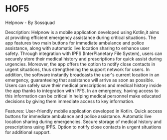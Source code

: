 # HOF5
Helpnow - By Sossquad

Description:
Helpnow is a mobile application developed using Kotlin,it aims at providing efficient emergency assistance during critical situations. The app features two main buttons for immediate ambulance and police assistance, along with automatic live location sharing to enhance user safety. 
Through integration with IPFS (InterPlanetary File System), users can securely store their medical history and prescriptions for quick assist during urgencies. Moreover, the app offers the option to notify close contacts in urgent situations, thus strengthening the support network for users.
In addition, the software instantly broadcasts the user's current location in an emergency, guaranteeing that assistance will arrive as soon as possible.
Users can safely save their medical prescriptions and medical history inside the app thanks to integration with IPFS. In an emergency, having access to this information can be critical in helping medical personnel make educated decisions by giving them immediate access to key information.

Features:
User-friendly mobile application developed in Kotlin.
Quick access buttons for immediate ambulance and police assistance.
Automatic live location sharing during emergencies.
Secure storage of medical history and prescriptions using IPFS.
Option to notify close contacts in urgent situations for additional support.

